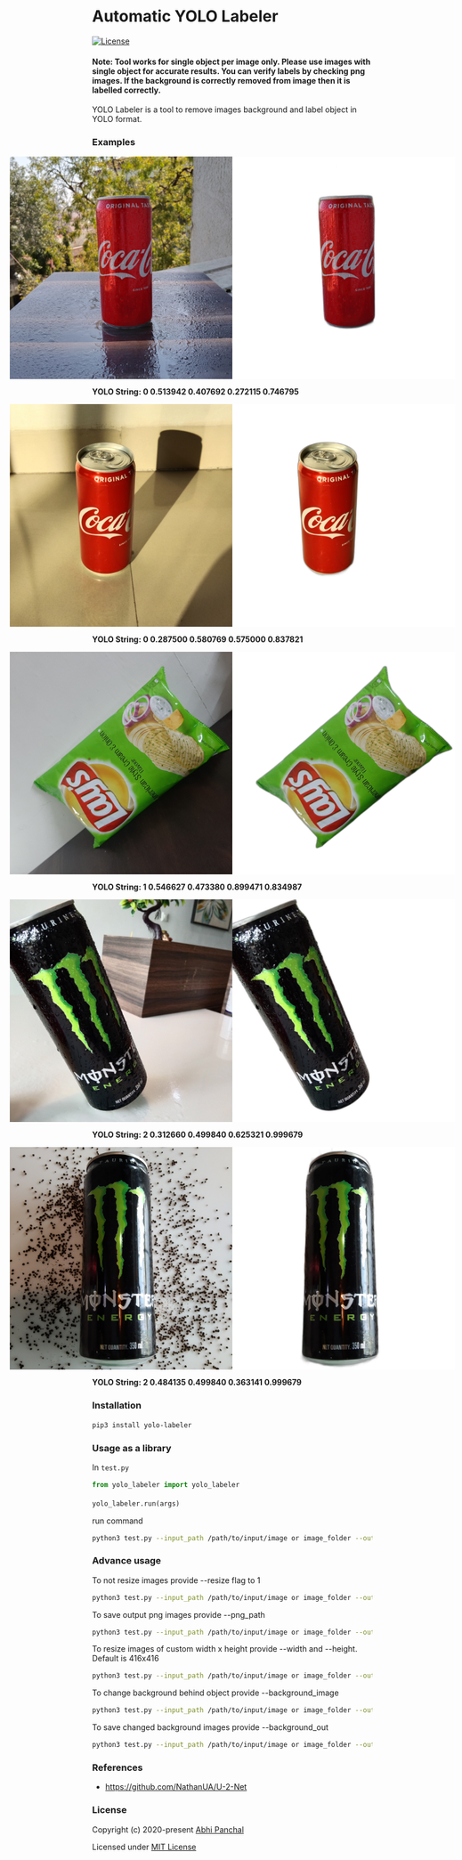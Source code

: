 # Automatic YOLO Labeler

[![License](https://img.shields.io/badge/License-MIT-blue.svg)](https://img.shields.io/badge/License-MIT-blue.svg)

#### Note: Tool works for single object per image only. Please use images with single object for accurate results. You can verify labels by checking png images. If the background is correctly removed from image then it is labelled correctly.

YOLO Labeler is a tool to remove images background and label object in YOLO format.

### Examples
<p style="display: flex;align-items: center;justify-content: center;">
  <img src="https://raw.githubusercontent.com/abpanchal95/yolo-labeler/master/examples/1.jpg" width="400" />
  <img src="https://raw.githubusercontent.com/abpanchal95/yolo-labeler/master/examples/1_.png" width="400" />
  <div class="textcontent">
    <div class="text"><b> YOLO String: 0 0.513942 0.407692 0.272115 0.746795 </b></div>
  </div>
</p>

<p style="display: flex;align-items: center;justify-content: center;"> 
  <img src="https://raw.githubusercontent.com/abpanchal95/yolo-labeler/master/examples/2.jpg" width="400" />
  <img src="https://raw.githubusercontent.com/abpanchal95/yolo-labeler/master/examples/2_.png" width="400" />
  <div class="textcontent">
    <div class="text"><b> YOLO String: 0 0.287500 0.580769 0.575000 0.837821 </b></div>
  </div>  
</p>

<p style="display: flex;align-items: center;justify-content: center;">  
  <img src="https://raw.githubusercontent.com/abpanchal95/yolo-labeler/master/examples/3.jpg" width="400" />
  <img src="https://raw.githubusercontent.com/abpanchal95/yolo-labeler/master/examples/3_.png" width="400" />
  <div class="textcontent">
    <div class="text"><b> YOLO String: 1 0.546627 0.473380 0.899471 0.834987 </b></div>
  </div>
</p>

<p style="display: flex;align-items: center;justify-content: center;">  
  <img src="https://raw.githubusercontent.com/abpanchal95/yolo-labeler/master/examples/4.jpg" width="400" />
  <img src="https://raw.githubusercontent.com/abpanchal95/yolo-labeler/master/examples/4_.png" width="400" />
  <div class="textcontent">
    <div class="text"><b> YOLO String: 2 0.312660 0.499840 0.625321 0.999679 </b></div>
  </div>
</p>

<p style="display: flex;align-items: center;justify-content: center;">  
  <img src="https://raw.githubusercontent.com/abpanchal95/yolo-labeler/master/examples/5.jpg" width="400" />
  <img src="https://raw.githubusercontent.com/abpanchal95/yolo-labeler/master/examples/5_.png" width="400" />
  <div class="textcontent">
    <div class="text"><b> YOLO String: 2 0.484135 0.499840 0.363141 0.999679 </b></div>
  </div>
</p>

### Installation

```bash
pip3 install yolo-labeler
```

### Usage as a library

In `test.py`

```python
from yolo_labeler import yolo_labeler

yolo_labeler.run(args)
```

run command
```bash
python3 test.py --input_path /path/to/input/image or image_folder --output_image_path /path/to/output/images --output_text_path /path/to/output/text --yolo_label class_num
```

### Advance usage

To not resize images provide --resize flag to 1
```bash
python3 test.py --input_path /path/to/input/image or image_folder --output_image_path /path/to/output/images --output_text_path /path/to/output/text --yolo_label class_num --size 1
```

To save output png images provide --png_path
```bash
python3 test.py --input_path /path/to/input/image or image_folder --output_image_path /path/to/output/images --output_text_path /path/to/output/text --yolo_label class_num --size 1 --png_path /path/to/output/png
```

To resize images of custom width x height provide --width and --height. Default is 416x416
```bash
python3 test.py --input_path /path/to/input/image or image_folder --output_image_path /path/to/output/images --output_text_path /path/to/output/text --yolo_label class_num --png_path /path/to/output/png --width 416 --height 416
```

To change background behind object provide --background_image
```bash
python3 test.py --input_path /path/to/input/image or image_folder --output_image_path /path/to/output/images --output_text_path /path/to/output/text --yolo_label class_num --png_path /path/to/output/png --width 1000 --height 1000 --background_image /path/to/background/image
```

To save changed background images provide --background_out
```bash
python3 test.py --input_path /path/to/input/image or image_folder --output_image_path /path/to/output/images --output_text_path /path/to/output/text --yolo_label class_num --png_path /path/to/output/png --width 416 --height 416 --background_image /path/to/background/image --background_out /path/to/output/changed/background/images
```

### References

- https://github.com/NathanUA/U-2-Net

### License

Copyright (c) 2020-present [Abhi Panchal](https://github.com/abpanchal95)

Licensed under [MIT License](./LICENSE)
